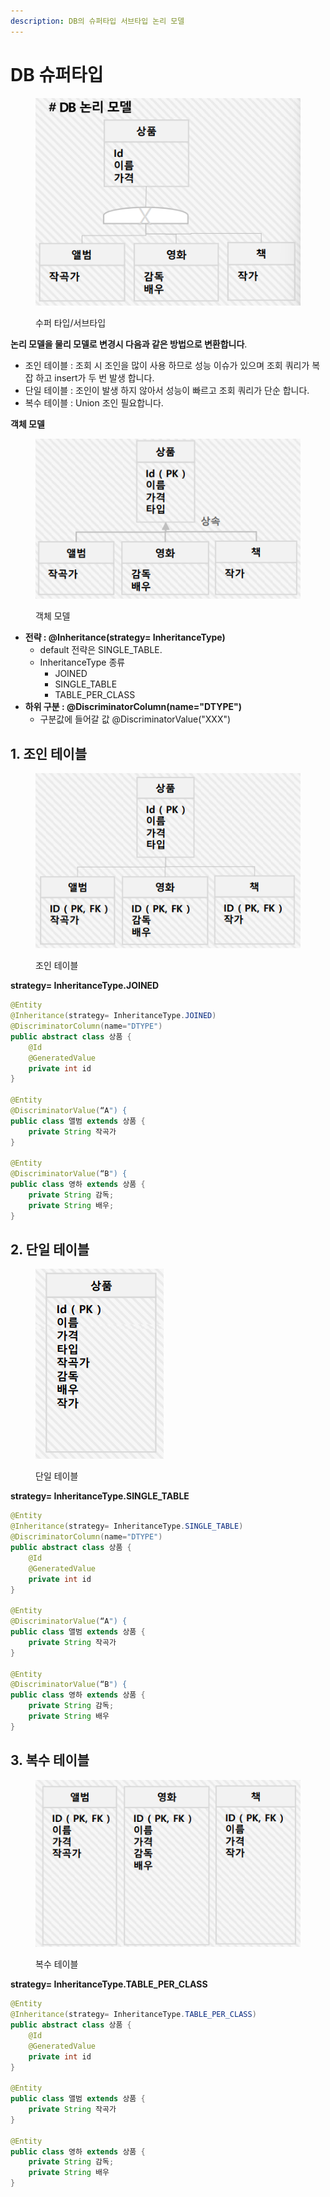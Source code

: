 ```yaml
---
description: DB의 슈퍼타입 서브타입 논리 모델
---
```


# DB 슈퍼타입

<figure><img src="../../.gitbook/assets/image.png" alt=""><figcaption><p>수퍼 타입/서브타입</p></figcaption></figure>

**논리 모델을 물리 모델로 변경시 다음과 같은 방법으로 변환합니다**.

* 조인 테이블 : 조회 시 조인을 많이 사용 하므로 성능 이슈가 있으며 조회 쿼리가 복잡 하고 insert가 두 번 발생 합니다.
* 단일 테이블 : 조인이 발생 하지 않아서 성능이 빠르고 조회 쿼리가 단순 합니다.
* 복수 테이블 : Union 조인 필요합니다.

**객체 모델**

<figure><img src="../../.gitbook/assets/image (2).png" alt=""><figcaption><p>객체 모델</p></figcaption></figure>

* **전략 : @Inheritance(strategy= InheritanceType)**
  * default 전략은 SINGLE\_TABLE.
  * InheritanceType 종류&#x20;
    * JOINED&#x20;
    * SINGLE\_TABLE&#x20;
    * &#x20;TABLE\_PER\_CLASS
* **하위 구분 : @DiscriminatorColumn(name="DTYPE")**
  * 구분값에 들어갈 값 @DiscriminatorValue("XXX")

## 1. 조인 테이블

<figure><img src="../../.gitbook/assets/image (1).png" alt=""><figcaption><p> 조인 테이블</p></figcaption></figure>

**strategy= InheritanceType.JOINED**

```java
@Entity
@Inheritance(strategy= InheritanceType.JOINED)
@DiscriminatorColumn(name="DTYPE")
public abstract class 상품 {
    @Id
    @GeneratedValue
    private int id
}

@Entity
@DiscriminatorValue(“A") {
public class 앨범 extends 상품 {
    private String 작곡가
}

@Entity
@DiscriminatorValue(“B") {
public class 영하 extends 상품 {
    private String 감독;
    private String 배우;
}
```

## 2. 단일 테이블

<figure><img src="../../.gitbook/assets/image (3).png" alt=""><figcaption><p>단일 테이블</p></figcaption></figure>

**strategy= InheritanceType.SINGLE\_TABLE**

```java
@Entity
@Inheritance(strategy= InheritanceType.SINGLE_TABLE)
@DiscriminatorColumn(name="DTYPE")
public abstract class 상품 {
    @Id
    @GeneratedValue
    private int id
}

@Entity
@DiscriminatorValue(“A") {
public class 앨범 extends 상품 {
    private String 작곡가
}

@Entity
@DiscriminatorValue(“B") {
public class 영하 extends 상품 {
    private String 감독;
    private String 배우
}
```

## 3. 복수 테이블

<figure><img src="../../.gitbook/assets/image (4).png" alt=""><figcaption><p>복수 테이블</p></figcaption></figure>

**strategy= InheritanceType.TABLE\_PER\_CLASS**

```java
@Entity
@Inheritance(strategy= InheritanceType.TABLE_PER_CLASS)
public abstract class 상품 {
    @Id
    @GeneratedValue
    private int id
}

@Entity
public class 앨범 extends 상품 {
    private String 작곡가
}

@Entity
public class 영하 extends 상품 {
    private String 감독;
    private String 배우
}
```
